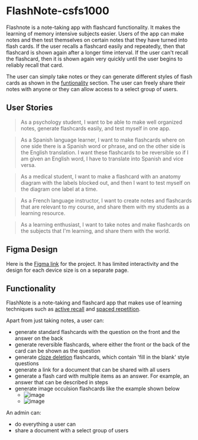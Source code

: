 # FlashNote-csfs1000
 Flashnote is a note-taking app with flashcard functionality. It makes the learning of memory intensive subjects easier. Users of the app can make notes and then test themselves on certain notes that they have turned into flash cards. If the user recalls a flashcard easily and repeatedly, then that flashcard is shown again after a longer time interval. If the user can't recall the flashcard, then it is shown again very quickly until the user begins to reliably recall that card. 
 
 The user can simply take notes or they can generate different styles of flash cards as shown in the [funtionality](https://github.com/Fahad-Iqbal/flashnote-csfs1000/edit/main/README.md#functionality) section. The user can freely share their notes with anyone or they can allow access to a select group of users. 
 

## User Stories

> As a psychology student, I want to be able to make well organized notes, generate flashcards easily, and test myself in one app. 

> As a Spanish language learner, I want to make flashcards where on one side there is a Spanish word or phrase, and on the other side is the English translation. I want these flashcards to be reversible so if I am given an English word, I have to translate into Spanish and vice versa. 

> As a medical student, I want to make a flashcard with an anatomy diagram with the labels blocked out, and then I want to test myself on the diagram one label at a time.

> As a French language instructor, I want to create notes and flashcards that are relevant to my course, and share them with my students as a learning resource.

> As a learning enthusiast, I want to take notes and make flashcards on the subjects that I'm learning, and share them with the world.

## Figma Design

Here is the [Figma link](https://www.figma.com/file/qLDlZ9jFJyVfCwlUggwRTH/FlashNote-Project?t=dlnkvsX8MIRRQTuq-1) for the project. It has limited interactivity and the design for each device size is on a separate page.

## Functionality

FlashNote is a note-taking and flashcard app that makes use of learning techniques such as [active recall](https://en.wikipedia.org/wiki/Testing_effect) and [spaced repetition](https://en.wikipedia.org/wiki/Spaced_repetition).

Apart from just taking notes, a user can:
- generate standard flashcards with the question on the front and the answer on the back
- generate reversible flashcards, where either the front or the back of the card can be shown as the question
- generate [cloze deletion](https://en.wikipedia.org/wiki/Cloze_test) flashcards, which contain 'fill in the blank' style questions
- generate a link for a document that can be shared with all users
- generate a flash card with multiple items as an answer. For example, an answer that can be described in steps
- generate image occulsion flashcards like the example shown below
  - ![image](https://user-images.githubusercontent.com/14140389/215241373-541afb8c-411d-4401-9749-e400723ff5e1.png)
  - ![image](https://user-images.githubusercontent.com/14140389/215241394-6bf81b9f-9dea-4fdf-ab62-ea5dcb083174.png)


An admin can:
- do everything a user can
- share a document with a select group of users



